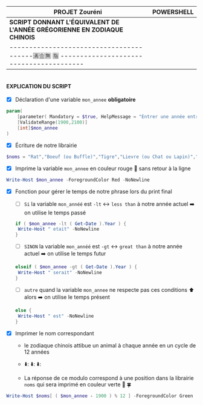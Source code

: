 
| **PROJET  Zouréni**                                                            | **POWERSHELL**                               |
|--------------------------------------------------------------------------------|----------------------------------------------|
| **SCRIPT DONNANT L'ÉQUIVALENT DE L'ANNÉE GRÉGORIENNE EN ZODIAQUE CHINOIS**     |                                              |
| ----------------------------------------:u6e80::u5408::u7121: :u6307: ---------------------------------------- |                                              |

```
```
#### EXPLICATION DU SCRIPT

- [X] Déclaration d'une variable `mon_annee` **obligatoire**

```ps1
param(
	[parameter( Mandatory = $true, HelpMessage = "Entrer une année entre 1900 et 2100:" )]
	[ValidateRange(1900,2100)]
	[int]$mon_annee
)
```
- [X] Écriture de notre librairie

```ps1
$noms = "Rat","Boeuf (ou Buffle)","Tigre","Lievre (ou Chat ou Lapin)","Dragon","Serpent","Cheval","Chèvre (ou Bouc)","Singe","coq","chien","Cochon (ou Sanglier)"
```

- [x] Imprime la variable `mon_annee` en couleur rouge :red_circle: sans retour à la ligne


```ps1
Write-Host $mon_annee -ForegroundColor Red -NoNewline
```

- [X] Fonction pour gérer le temps de notre phrase lors du print final

   - [ ] `Si` la variable `mon_annéé` est `-lt` :left_right_arrow: `less than` à notre année actuel :arrow_right: on utilise le temps passé

   ```ps1
   if ( $mon_annee -lt ( Get-Date ).Year ) {
	Write-Host " etait" -NoNewline
   }
   ```

   - [ ] `SINON` la variable `mon_annéé` est `-gt` :left_right_arrow: `great than` à notre année actuel :arrow_right: on utilise le temps futur


   ```ps1
   elseif ( $mon_annee -gt ( Get-Date ).Year ) {
	Write-Host " serait" -NoNewline
   }
   ```

   - [ ] `autre` quand la variable `mon_annee` ne respecte pas ces conditions  :arrow_up: alors :arrow_right: on utilise le temps présent

   ```ps1
   else {
	Write-Host " est" -NoNewline
   }
   ```

 - [X] Imprimer le nom correspondant 
 
    - le zodiaque chinois attibue un animal à chaque année en un cycle de 12 années 

    - ⬇️: ⬇️: ⬇️:
    
    - La réponse de ce modulo correspond à une position dans la librairie `noms` qui sera imprimé en couleur verte :green_book: :four_leaf_clover:

```ps1
Write-Host $noms[ ( $mon_annee - 1900 ) % 12 ] -ForegroundColor Green
```


